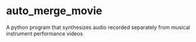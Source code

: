 # auto_merge_movie
A python program that synthesizes audio recorded separately from musical instrument performance videos
